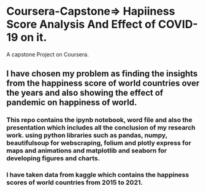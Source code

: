 # Coursera-Capstone=> Hapiiness Score Analysis And Effect of COVID-19 on it.
A capstone Project on Coursera.
## I have chosen my problem as finding the insights from the happiness score of world countries over the years and also showing the effect of pandemic on happiness of world.
### This repo contains the ipynb notebook, word file and also the presentation which includes all the conclusion of my research work. using python libraries such as pandas, numpy, beautifulsoup for webscraping, folium and plotly express for maps and animations and matplotlib and seaborn for developing figures and charts.
### I have taken data from kaggle which contains the happiness scores of world countries from 2015 to 2021.
